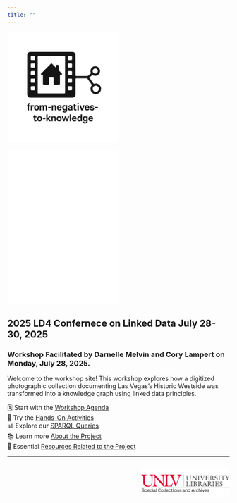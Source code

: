 ```yaml
---
title: ""
---
```


<p align="left">
  <a href="https://darnellemelvin.github.io/from-negatives-to-knowledge/">
    <img src="assets/images/negative2nodeInverse_logo.png" alt="Home" class="logo-home" style="height: 250px;">
  </a>
</p>

<link rel="stylesheet" href="style.css">


<iframe src="rdf_graph.html" style="width:50%; height:350px; border:none;"></iframe>


## 2025 LD4 Confernece on Linked Data July 28-30, 2025
### Workshop Facilitated by Darnelle Melvin and Cory Lampert on Monday, July 28, 2025.

Welcome to the workshop site! This workshop explores how a digitized photographic collection documenting Las Vegas’s Historic Westside was transformed into a knowledge graph using linked data principles.

🗓 Start with the [Workshop Agenda](agenda.md)  
🧠 Try the [Hands-On Activities](activities.md)  
📊 Explore our [SPARQL Queries](queries.md)  
📚 Learn more [About the Project](about.md)   
🔗 Essential [Resources Related to the Project](resources.md)


<hr>
<p style="text-align: right; margin-top: 2em;">
  <a href="https://special.library.unlv.edu/">
  <img src="assets/images/unlv_sca_logo.png" alt="UNLV Special Collections & Archives Logo" style="max-width: 200px;">
  </a>
</p>
